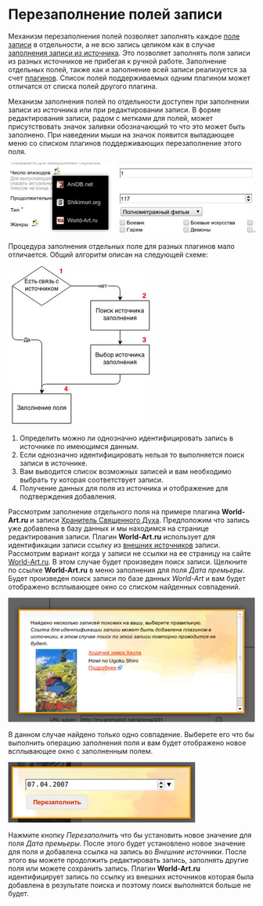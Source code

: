 # Перезаполнение полей записи

Механизм перезаполнения полей позволяет заполнять каждое [поле записи](/ru/user/item/fields.md) в отдельности, а не
всю запись целиком как в случае [заполнения записи из источника](/ru/user/item/add/fill.md). Это позволяет заполнять
поля записи из разных источников не прибегая к ручной работе. Заполнение отдельных полей, также как и заполнение всей
записи реализуется за счет [плагинов](/ru/user/general/plugins.md). Список полей поддерживаемых одним плагином может
отличатся от списка полей другого плагина.

Механизм заполнения полей по отдельности доступен при заполнении записи из источника или при редактировании записи. В
форме редактирования записи, радом с метками для полей, может присутствовать значок заливки обозначающий то что это
может быть заполнено. При наведении мыши на значок появится выпадающее меню со списком плагинов поддерживающих
перезаполнение этого поля.

![Перезаполнение поля записи](https://raw.githubusercontent.com/anime-db/anime-db-docs/master/images/ru/item/refill_field.jpg)

Процедура заполнения отдельных поле для разных плагинов мало отличается. Общий алгоритм описан на следующей схеме:

![Алгоритм перезаполнения полей записи](https://raw.githubusercontent.com/anime-db/anime-db-docs/master/images/ru/item/refill_algorithm.jpg)

1. Определить можно ли однозначно идентифицировать запись в источнике по имеющимся данным.
2. Если однозначно идентифицировать нельзя то выполняется поиск записи в источнике.
3. Вам выводится список возможных записей и вам необходимо выбрать ту которая соответствует записи.
4. Получение данных для поля из источника и отображение для подтверждения добавления.

Рассмотрим заполнение отдельного поля на примере плагина **World-Art.ru** и записи [Хранитель Священного
Духа](http://www.world-art.ru/animation/animation.php?id=5993). Предположим что запись уже добавлена в базу данных и мы
находимся на странице редактирования записи. Плагин **World-Art.ru** использует для идентификации записи ссылку из
[внешних источников](/ru/user/item/fields.md#%D0%92%D0%BD%D0%B5%D1%88%D0%BD%D0%B8%D0%B5-%D0%B8%D1%81%D1%82%D0%BE%D1%87%D0%BD%D0%B8%D0%BA%D0%B8)
записи. Рассмотрим вариант когда у записи не ссылки на ее страницу на сайте [World-Art.ru](http://world-art.ru/). В
этом случае будет произведен поиск записи. Щелкните по ссылке **World-Art.ru** в меню заполнения для поля *Дата
премьеры*. Будет произведен поиск записи по базе данных *World-Art* и вам будет отображено всплывающее окно со списком
найденных совпадений.

![Поиск источника заполнения](https://raw.githubusercontent.com/anime-db/anime-db-docs/master/images/ru/item/refill_popup_search.jpg)

В данном случае найдено только одно совпадение. Выберете его что бы выполнить операцию заполнения поля и вам будет
отображено новое всплывающее окно с заполненным полем.

![Заполнение записи](https://raw.githubusercontent.com/anime-db/anime-db-docs/master/images/ru/item/refill_popup.jpg)

Нажмите кнопку *Перезаполнить* что бы установить новое значение для поля *Дата премьеры*. После этого будет
установлено новое значение для поля и добавлена ссылка на запись во *Внешние источники*. После этого вы можете
продолжить редактировать запись, заполнять другие поля или можете сохранить запись. Плагин **World-Art.ru**
идентифицирует запись по ссылку из внешних источников которая была добавлена в результате поиска и поэтому поиск
выполнятся больше не будет.